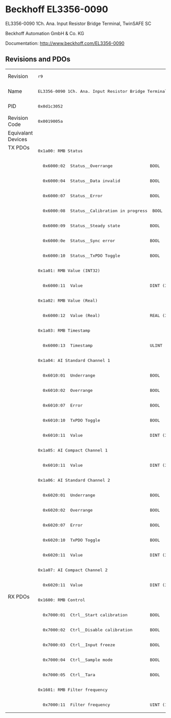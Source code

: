 # Beckhoff EL3356-0090

EL3356-0090 1Ch. Ana. Input Resistor Bridge Terminal, TwinSAFE SC

Beckhoff Automation GmbH & Co. KG

Documentation: <a href="http://www.beckhoff.com/EL3356-0090">http://www.beckhoff.com/EL3356-0090</a>

## Revisions and PDOs
<table>
<tr >
<td class="first">Revision</td>
<td ><pre>r9</pre></td>
</tr>
<tr >
<td class="first">Name</td>
<td ><pre>EL3356-0090 1Ch. Ana. Input Resistor Bridge Terminal, TwinSAFE SC</pre></td>
</tr>
<tr >
<td class="first">PID</td>
<td ><pre>0x0d1c3052</pre></td>
</tr>
<tr >
<td class="first">Revision Code</td>
<td ><pre>0x0019005a</pre></td>
</tr>
<tr >
<td class="first">Equivalant Devices</td>
<td ></td>
</tr>
<tr class="txpdo pdosection">
<td class="first" rowspan=30 valign=top>TX PDOs</td>
<td><pre>0x1a00: RMB Status</pre></td>
<td></td>
</tr>
<tr class="txpdo">
<td ><pre>  0x6000:02  Status__Overrange               BOOL</pre></td>
</tr>
<tr class="txpdo">
<td ><pre>  0x6000:04  Status__Data invalid            BOOL</pre></td>
</tr>
<tr class="txpdo">
<td ><pre>  0x6000:07  Status__Error                   BOOL</pre></td>
</tr>
<tr class="txpdo">
<td ><pre>  0x6000:08  Status__Calibration in progress  BOOL</pre></td>
</tr>
<tr class="txpdo">
<td ><pre>  0x6000:09  Status__Steady state            BOOL</pre></td>
</tr>
<tr class="txpdo">
<td ><pre>  0x6000:0e  Status__Sync error              BOOL</pre></td>
</tr>
<tr class="txpdo">
<td ><pre>  0x6000:10  Status__TxPDO Toggle            BOOL</pre></td>
</tr>
<tr class="txpdo pdosection">
<td ><pre>0x1a01: RMB Value (INT32)</pre></td>
</tr>
<tr class="txpdo">
<td ><pre>  0x6000:11  Value                           DINT (32 bits)</pre></td>
</tr>
<tr class="txpdo pdosection">
<td ><pre>0x1a02: RMB Value (Real)</pre></td>
</tr>
<tr class="txpdo">
<td ><pre>  0x6000:12  Value (Real)                    REAL (32 bits)</pre></td>
</tr>
<tr class="txpdo pdosection">
<td ><pre>0x1a03: RMB Timestamp</pre></td>
</tr>
<tr class="txpdo">
<td ><pre>  0x6000:13  Timestamp                       ULINT (64 bits)</pre></td>
</tr>
<tr class="txpdo pdosection">
<td ><pre>0x1a04: AI Standard Channel 1</pre></td>
</tr>
<tr class="txpdo">
<td ><pre>  0x6010:01  Underrange                      BOOL</pre></td>
</tr>
<tr class="txpdo">
<td ><pre>  0x6010:02  Overrange                       BOOL</pre></td>
</tr>
<tr class="txpdo">
<td ><pre>  0x6010:07  Error                           BOOL</pre></td>
</tr>
<tr class="txpdo">
<td ><pre>  0x6010:10  TxPDO Toggle                    BOOL</pre></td>
</tr>
<tr class="txpdo">
<td ><pre>  0x6010:11  Value                           DINT (32 bits)</pre></td>
</tr>
<tr class="txpdo pdosection">
<td ><pre>0x1a05: AI Compact Channel 1</pre></td>
</tr>
<tr class="txpdo">
<td ><pre>  0x6010:11  Value                           DINT (32 bits)</pre></td>
</tr>
<tr class="txpdo pdosection">
<td ><pre>0x1a06: AI Standard Channel 2</pre></td>
</tr>
<tr class="txpdo">
<td ><pre>  0x6020:01  Underrange                      BOOL</pre></td>
</tr>
<tr class="txpdo">
<td ><pre>  0x6020:02  Overrange                       BOOL</pre></td>
</tr>
<tr class="txpdo">
<td ><pre>  0x6020:07  Error                           BOOL</pre></td>
</tr>
<tr class="txpdo">
<td ><pre>  0x6020:10  TxPDO Toggle                    BOOL</pre></td>
</tr>
<tr class="txpdo">
<td ><pre>  0x6020:11  Value                           DINT (32 bits)</pre></td>
</tr>
<tr class="txpdo pdosection">
<td ><pre>0x1a07: AI Compact Channel 2</pre></td>
</tr>
<tr class="txpdo">
<td ><pre>  0x6020:11  Value                           DINT (32 bits)</pre></td>
</tr>
<tr class="rxpdo pdosection">
<td class="first" rowspan=8 valign=top>RX PDOs</td>
<td><pre>0x1600: RMB Control</pre></td>
<td></td>
</tr>
<tr class="rxpdo">
<td ><pre>  0x7000:01  Ctrl__Start calibration         BOOL</pre></td>
</tr>
<tr class="rxpdo">
<td ><pre>  0x7000:02  Ctrl__Disable calibration       BOOL</pre></td>
</tr>
<tr class="rxpdo">
<td ><pre>  0x7000:03  Ctrl__Input freeze              BOOL</pre></td>
</tr>
<tr class="rxpdo">
<td ><pre>  0x7000:04  Ctrl__Sample mode               BOOL</pre></td>
</tr>
<tr class="rxpdo">
<td ><pre>  0x7000:05  Ctrl__Tara                      BOOL</pre></td>
</tr>
<tr class="rxpdo pdosection">
<td ><pre>0x1601: RMB Filter frequency</pre></td>
</tr>
<tr class="rxpdo">
<td ><pre>  0x7000:11  Filter frequency                UINT (16 bits)</pre></td>
</tr>
</table>

